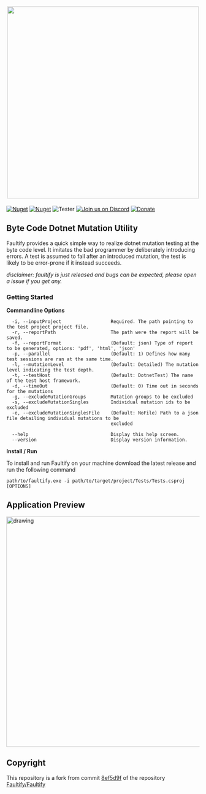 <h1 align="center"><img width="500" src="docs/full-logo.png" /></h1>

[![Nuget](https://img.shields.io/nuget/v/faultify.svg?color=blue&label=faultify&style=flat-square)](https://www.nuget.org/packages/faultify/)
[![Nuget](https://img.shields.io/nuget/dt/faultify.svg?style=flat-square)](https://www.nuget.org/packages/faultify/)
![Tester](https://github.com/Faultify/Faultify/workflows/Tester/badge.svg?branch=main)
[![Join us on Discord](https://img.shields.io/discord/801802378721493044.svg?logo=discord)](https://discord.gg/8aKeQFtcnT) 
[![Donate](https://img.shields.io/badge/Donate-PayPal-green.svg)](https://www.paypal.com/cgi-bin/webscr?cmd=_s-xclick&hosted_button_id=Z8QK6XU749JB2)

## Byte Code Dotnet Mutation Utility
Faultify provides a quick simple way to realize dotnet mutation testing at the byte code level. 
It imitates the bad programmer by deliberately introducing errors. 
A test is assumed to fail after an introduced mutation, the test is likely to be error-prone if it instead succeeds.

*disclaimer: faultify is just released and bugs can be expected, please open a issue if you get any.*

### Getting Started

**Commandline Options**

```
  -i, --inputProject                  Required. The path pointing to the test project project file.
  -r, --reportPath                    The path were the report will be saved.
  -f, --reportFormat                  (Default: json) Type of report to be generated, options: 'pdf', 'html', 'json'
  -p, --parallel                      (Default: 1) Defines how many test sessions are ran at the same time.
  -l, --mutationLevel                 (Default: Detailed) The mutation level indicating the test depth.
  -t, --testHost                      (Default: DotnetTest) The name of the test host framework.
  -d, --timeOut                       (Default: 0) Time out in seconds for the mutations
  -g, --excludeMutationGroups         Mutation groups to be excluded
  -s, --excludeMutationSingles        Individual mutation ids to be excluded
  -e, --excludeMutationSinglesFile    (Default: NoFile) Path to a json file detailing individual mutations to be
                                      excluded

  --help                              Display this help screen.
  --version                           Display version information.
```

**Install / Run**

To install and run Faultify on your machine download the latest release and run the following command

```
path/to/faultify.exe -i path/to/target/project/Tests/Tests.csproj [OPTIONS]
```

## Application Preview
<img src="https://github.com/Faultify/Faultify/blob/main/docs/application-overview.PNG" alt="drawing" width="600"/>

## Copyright

This repository is a fork from commit [8ef5d9f](https://github.com/Faultify/Faultify/commit/8ef5d9f8d830d263aecb173732f6df82f0bc11af) of the repository [Faultify/Faultify](https://github.com/Faultify/Faultify/)
